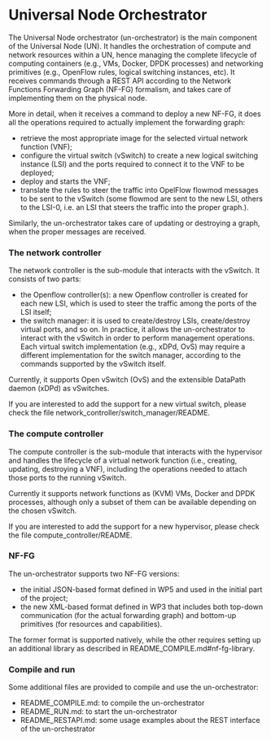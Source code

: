 # Universal Node Orchestrator

The Universal Node orchestrator (un-orchestrator) is the main component of the 
Universal Node (UN). It handles the orchestration of compute and network
resources within a UN, hence managing the complete lifecycle of computing
containers (e.g., VMs, Docker, DPDK processes) and networking primitives 
(e.g., OpenFlow rules, logical switching instances, etc).
It receives commands through a REST API according to the Network Functions 
Forwarding Graph (NF-FG) formalism, and takes care of implementing them on 
the physical node. 

More in detail, when it receives a command to deploy a new NF-FG, it does all
the operations required to actually implement the forwarding graph: 

  * retrieve the most appropriate image for the selected virtual network
    function (VNF);
  * configure the virtual switch (vSwitch) to create a new logical switching 
    instance (LSI) and the ports required to connect it to the VNF to be deployed;
  * deploy and starts the VNF;
  * translate the rules to steer the traffic into OpelFlow flowmod messages 
    to be sent to the vSwitch (some flowmod are sent to the new LSI, others 
    to the LSI-0, i.e. an LSI that steers the traffic into the proper graph.).

Similarly, the un-orchestrator takes care of updating or destroying a graph,
when the proper messages are received.


### The network controller

The network controller is the sub-module that interacts with the vSwitch.
It consists of two parts:

  * the Openflow controller(s): a new Openflow controller is created for each
    new LSI, which is used to steer the traffic among the ports of the LSI
    itself;
  * the switch manager: it is used to create/destroy LSIs, create/destroy 
    virtual ports, and so on. In practice, it allows the un-orchestrator to
    interact with the vSwitch in order to perform management operations. Each
    virtual switch implementation (e.g., xDPd, OvS) may require a different
    implementation for the switch manager, according to the commands
    supported by the vSwitch itself.

Currently, it supports Open vSwitch (OvS) and the extensible DataPath daemon
(xDPd) as vSwitches.

If you are interested to add the support for a new virtual switch, please 
check the file network\_controller/switch\_manager/README.


### The compute controller

The compute controller is the sub-module that interacts with the hypervisor
and handles the lifecycle of a virtual network function (i.e., creating,
updating, destroying a VNF), including the operations needed to attach
those ports to the running vSwitch.

Currently it supports network functions as (KVM) VMs, Docker and DPDK 
processes, although only a subset of them can be available depending on 
the chosen vSwitch.

If you are interested to add the support for a new hypervisor, please 
check the file compute\_controller/README.

### NF-FG

The un-orchestrator supports two NF-FG versions:

  * the initial JSON-based format defined in WP5 and used in the initial
    part of the project;
  * the new XML-based format defined in WP3 that includes both top-down
    communication (for the actual forwarding graph) and bottom-up primitives
    (for resources and capabilities).

The former format is supported natively, while the other requires setting
up an additional library as described in README_COMPILE.md#nf-fg-library.


### Compile and run

Some additional files are provided to compile and use the un-orchestrator:

  * README_COMPILE.md: to compile the un-orchestrator
  * README_RUN.md: to start the un-orchestrator
  * README_RESTAPI.md: some usage examples about the REST interface of
    the un-orchestrator
